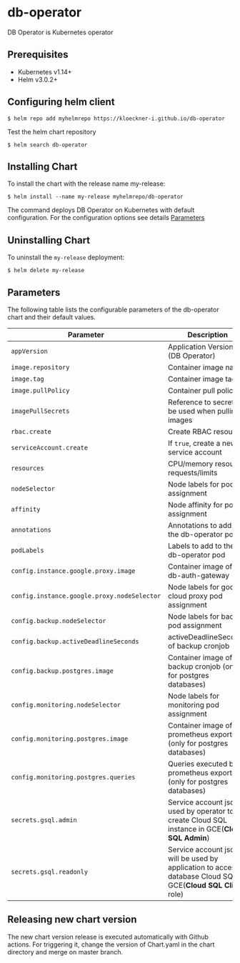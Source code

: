# db-operator
DB Operator is Kubernetes operator

## Prerequisites
* Kubernetes v1.14+
* Helm v3.0.2+

## Configuring helm client
```
$ helm repo add myhelmrepo https://kloeckner-i.github.io/db-operator
```
Test the helm chart repository
```
$ helm search db-operator
```

## Installing Chart
To install the chart with the release name my-release:
```
$ helm install --name my-release myhelmrepo/db-operator
```
The command deploys DB Operator on Kubernetes with default configuration. For the configuration options see details [Parameters](#Parameters)

## Uninstalling Chart
To uninstall the `my-release` deployment:
```
$ helm delete my-release
```

## Parameters

The following table lists the configurable parameters of the db-operator chart and their default values.

| Parameter             | Description                           | Default                   |
|-------------------    |-----------------------                |---------------            |
| `appVersion`          | Application Version (DB Operator)     | TODO                      |
| `image.repository`    | Container image name                  | `kloeckneri/db-operator`  |
| `image.tag`           | Container image tag                   | `latest`                  |
| `image.pullPolicy`    | Container pull policy                 | `Always`                  |
| `imagePullSecrets`    | Reference to secret to be used when pulling images | "" |
| `rbac.create`         | Create RBAC resources                 | `true`                    |
| `serviceAccount.create` | If `true`, create a new service account | `true`                |
| `resources`           | CPU/memory resource requests/limits   | `{}`                      |
| `nodeSelector`        | Node labels for pod assignment        | `{}`                      |
| `affinity`            | Node affinity for pod assignment      | `{}`                      |
| `annotations`         | Annotations to add to the db-operator pod | `{}`                  |
| `podLabels`           | Labels to add to the db-operator pod  | `{}`                      |
| `config.instance.google.proxy.image` | Container image of db-auth-gateway | `kloeckneri/db-auth-gateway:0.1.7` |
| `config.instance.google.proxy.nodeSelector` | Node labels for google cloud proxy pod assignment | `{}` |
| `config.backup.nodeSelector` | Node labels for backup pod assignment | `{}` |
| `config.backup.activeDeadlineSeconds` | activeDeadlineSeconds of backup cronjob | `600` |
| `config.backup.postgres.image` | Container image of backup cronjob (only for postgres databases) | `kloeckneri/pgdump-gcs:latest` |
| `config.monitoring.nodeSelector` | Node labels for monitoring pod assignment | `{}` |
| `config.monitoring.postgres.image` | Container image of prometheus exporter (only for postgres databases) | `wrouesnel/postgres_exporter:latest` |
| `config.monitoring.postgres.queries` | Queries executed by prometheus exporter (only for postgres databases) | see `values.yaml` for defaults |
| `secrets.gsql.admin`  |  Service account json used by operator to create Cloud SQL instance in GCE(**Cloud SQL Admin**) | `{}` |
| `secrets.gsql.readonly`   |  Service account json will be used by application to access database Cloud SQL in GCE(**Cloud SQL Client** role) | `{}` |


## Releasing new chart version

The new chart version release is executed automatically with Github actions.
For triggering it, change the version of Chart.yaml in the chart directory and merge on master branch.
